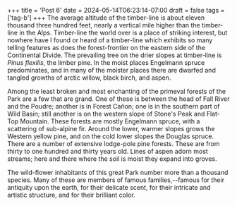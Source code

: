 +++
title = 'Post 6'
date = 2024-05-14T06:23:14-07:00
draft = false
tags = ['tag-b']
+++
The average altitude of the timber-line is about eleven thousand three hundred feet, nearly a vertical mile higher than the timber-line in the Alps. Timber-line the world over is a place of striking interest, but nowhere have I found or heard of a timber-line which exhibits so many telling features as does the forest-frontier on the eastern side of the Continental Divide. The prevailing tree on the drier slopes at timber-line is _Pinus flexilis_, the limber pine. In the moist places Engelmann spruce predominates, and in many of the moister places there are dwarfed and tangled growths of arctic willow, black birch, and aspen.

Among the least broken and most enchanting of the primeval forests of the Park are a few that are grand. One of these is between the head of Fall River and the Poudre; another is in Forest Cañon; one is in the southern part of Wild Basin; still another is on the western slope of Stone's Peak and Flat-Top Mountain. These forests are mostly Engelmann spruce, with a scattering of sub-alpine fir. Around the lower, warmer slopes grows the Western yellow pine, and on the cold lower slopes the Douglas spruce. There are a number of extensive lodge-pole pine forests. These are from thirty to one hundred and thirty years old. Lines of aspen adorn most streams; here and there where the soil is moist they expand into groves.

The wild-flower inhabitants of this great Park number more than a thousand species. Many of these are members of famous families,--famous for their antiquity upon the earth, for their delicate scent, for their intricate and artistic structure, and for their brilliant color.
